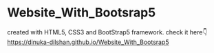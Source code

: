 # Website_With_Bootsrap5
created with HTML5, CSS3 and BootStrap5 framework.
check it here👇
https://dinuka-dilshan.github.io/Website_With_Bootsrap5
